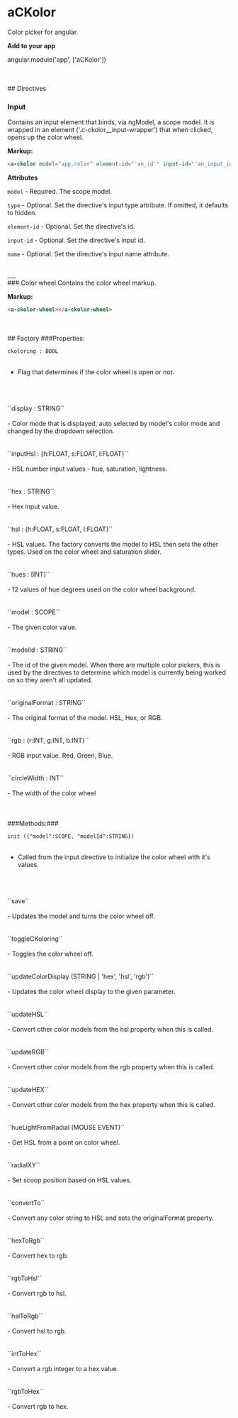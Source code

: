 # aCKolor
Color picker for angular.

**Add to your app**  

angular.module('app', ['aCKolor'])

<br />
<br />
## Directives

### Input
Contains an input element that binds, via ngModel, a scope model. It is wrapped in an element ('.c-ckolor__input-wrapper') that when clicked, opens up the color wheel.

**Markup:**
```html
<a-ckolor model="app.color" element-id="'an_id'" input-id="'an_input_id'" name="'an-input-name'" type="'hidden'"></a-ckolor>
```
**Attributes**  

  ``model`` - Required. The scope model.  

  ``type`` - Optional. Set the directive's input type attribute. If omitted, it defaults to hidden.  

  ``element-id`` - Optional. Set the directive's id.  

  ``input-id`` - Optional. Set the directive's input id.  

  ``name`` - Optional. Set the directive's input name attribute.

<br />
___
<br />
### Color wheel
  Contains the color wheel markup.

**Markup:**
  ```html
  <a-ckolor-wheel></a-ckolor-wheel>
  ```
<br />
<br />
## Factory
###Properties:  

  ``ckoloring : BOOL``
  <br />
  <br />
  - Flag that determines if the color wheel is open or not.
  <br />
  <br />
  <br />
  ``display : STRING``
  <br />
  <br />
  - Color mode that is displayed, auto selected by model's color mode and changed by the dropdown selection.
  <br />
  <br />
  <br />
  ``inputHsl : {h:FLOAT, s:FLOAT, l:FLOAT}``
  <br />
  <br />
  - HSL number input values - hue, saturation, lightness.
  <br />
  <br />
  <br />
  ``hex : STRING``
  <br />
  <br />
  - Hex input value.
  <br />
  <br />
  <br />
  ``hsl : {h:FLOAT, s:FLOAT, l:FLOAT}``
  <br />
  <br />
  - HSL values. The factory converts the model to HSL then sets the other types. Used on the color wheel and saturation slider.
  <br />
  <br />
  <br />
  ``hues : [INT]``
  <br />
  <br />
  - 12 values of hue degrees used on the color wheel background.
  <br />
  <br />
  <br />
  ``model : SCOPE``
  <br />
  <br />
  - The given color value.
  <br />
  <br />
  <br />
  ``modelId : STRING``
  <br />
  <br />
  - The id of the given model. When there are multiple color pickers, this is used by the directives to determine which model is currently being worked on so they aren't all updated.
  <br />
  <br />
  <br />
  ``originalFormat : STRING``
  <br />
  <br />
  - The original format of the model. HSL, Hex, or RGB.
  <br />
  <br />
  <br />
  ``rgb : {r:INT, g:INT, b:INT}``
  <br />
  <br />
  - RGB input value. Red, Green, Blue.
  <br />
  <br />
  <br />
  ``circleWidth : INT``
  <br />
  <br />
  - The width of the color wheel
  <br />
  <br />
  <br />
<br />
###Methods:###  

  ``init ({"model":SCOPE, "modelId":STRING})``
  <br />
  <br />
  - Called from the input directive to initialize the color wheel with it's values.
  <br />
  <br />
  <br />
  ``save``
  <br />
  <br />
  - Updates the model and turns the color wheel off.
  <br />
  <br />
  <br />
  ``toggleCKoloring``
  <br />
  <br />
  - Toggles the color wheel off.
  <br />
  <br />
  <br />
  ``updateColorDisplay (STRING | 'hex', 'hsl', 'rgb')``
  <br />
  <br />
  - Updates the color wheel display to the given parameter.
  <br />
  <br />
  <br />
  ``updateHSL``
  <br />
  <br />
  - Convert other color models from the hsl property when this is called.
  <br />
  <br />
  <br />
  ``updateRGB``
  <br />
  <br />
  - Convert other color models from the rgb property when this is called.
  <br />
  <br />
  <br />
  ``updateHEX``
  <br />
  <br />
  - Convert other color models from the hex property when this is called.
  <br />
  <br />
  <br />
  ``hueLightFromRadial (MOUSE EVENT)``
  <br />
  <br />
  - Get HSL from a point on color wheel.
  <br />
  <br />
  <br />
  ``radialXY``
  <br />
  <br />
  - Set scoop position based on HSL values.
  <br />
  <br />
  <br />
  ``convertTo``
  <br />
  <br />
  - Convert any color string to HSL and sets the originalFormat property.
  <br />
  <br />
  <br />
  ``hexToRgb``
  <br />
  <br />
  - Convert hex to rgb.
  <br />
  <br />
  <br />
  ``rgbToHsl``
  <br />
  <br />
  - Convert rgb to hsl.
  <br />
  <br />
  <br />
  ``hslToRgb``
  <br />
  <br />
  - Convert hsl to rgb.
  <br />
  <br />
  <br />
  ``intToHex``
  <br />
  <br />
  - Convert a rgb integer to a hex value.
  <br />
  <br />
  <br />
  ``rgbToHex``
  <br />
  <br />
  - Convert rgb to hex.
  <br />
  <br />
  <br />

